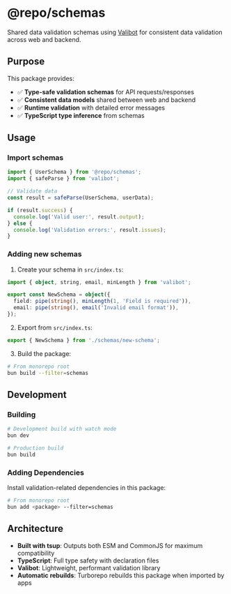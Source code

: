 # @repo/schemas

Shared data validation schemas using [Valibot](https://valibot.dev/) for consistent data validation across web and backend.

## Purpose

This package provides:
- ✅ **Type-safe validation schemas** for API requests/responses
- ✅ **Consistent data models** shared between web and backend
- ✅ **Runtime validation** with detailed error messages
- ✅ **TypeScript type inference** from schemas

## Usage

### Import schemas

```typescript
import { UserSchema } from '@repo/schemas';
import { safeParse } from 'valibot';

// Validate data
const result = safeParse(UserSchema, userData);

if (result.success) {
  console.log('Valid user:', result.output);
} else {
  console.log('Validation errors:', result.issues);
}
```

### Adding new schemas

1. Create your schema in `src/index.ts`:

```typescript
import { object, string, email, minLength } from 'valibot';

export const NewSchema = object({
  field: pipe(string(), minLength(1, 'Field is required')),
  email: pipe(string(), email('Invalid email format')),
});
```

2. Export from `src/index.ts`:

```typescript
export { NewSchema } from './schemas/new-schema';
```

3. Build the package:

```bash
# From monorepo root
bun build --filter=schemas
```

## Development

### Building

```bash
# Development build with watch mode
bun dev

# Production build
bun build
```

### Adding Dependencies

Install validation-related dependencies in this package:

```bash
# From monorepo root
bun add <package> --filter=schemas
```

## Architecture

- **Built with tsup**: Outputs both ESM and CommonJS for maximum compatibility
- **TypeScript**: Full type safety with declaration files
- **Valibot**: Lightweight, performant validation library
- **Automatic rebuilds**: Turborepo rebuilds this package when imported by apps 